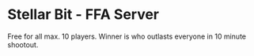 # Stellar Bit - FFA Server

Free for all max. 10 players. Winner is who outlasts everyone in 10 minute shootout.
